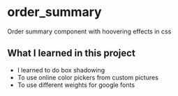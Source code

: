 # order_summary

Order summary component with hoovering effects in css

## What I learned in this project

- I learned to do box shadowing
- To use online color pickers from custom pictures
- To use different weights for google fonts
